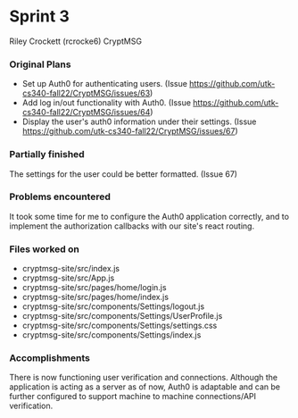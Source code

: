 # Sprint 3

Riley Crockett (rcrocke6)
CryptMSG

### Original Plans
- Set up Auth0 for authenticating users. (Issue https://github.com/utk-cs340-fall22/CryptMSG/issues/63)
- Add log in/out functionality with Auth0. (Issue https://github.com/utk-cs340-fall22/CryptMSG/issues/64)
- Display the user's auth0 information under their settings. (Issue https://github.com/utk-cs340-fall22/CryptMSG/issues/67)

### Partially finished
The settings for the user could be better formatted. (Issue 67)

### Problems encountered
It took some time for me to configure the Auth0 application correctly, and to implement the authorization callbacks with our site's react routing.

### Files worked on
- cryptmsg-site/src/index.js
- cryptmsg-site/src/App.js
- cryptmsg-site/src/pages/home/login.js
- cryptmsg-site/src/pages/home/index.js
- cryptmsg-site/src/components/Settings/logout.js
- cryptmsg-site/src/components/Settings/UserProfile.js
- cryptmsg-site/src/components/Settings/settings.css
- cryptmsg-site/src/components/Settings/index.js

### Accomplishments
There is now functioning user verification and connections. Although the application is acting as a server as of now, Auth0 is adaptable and can be further configured to support machine to machine connections/API verification.